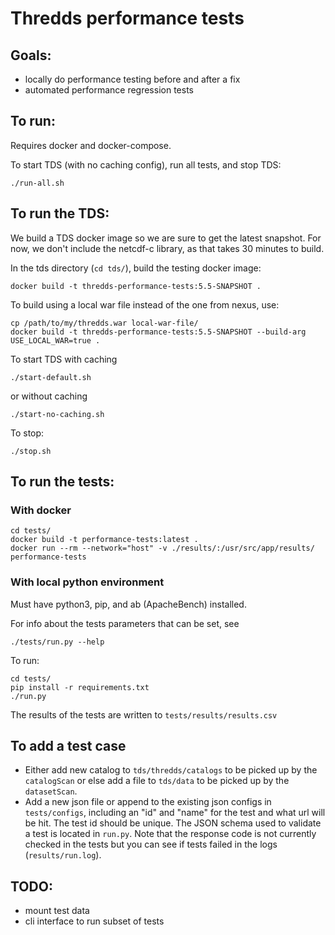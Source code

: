 # Thredds performance tests

## Goals:
- locally do performance testing before and after a fix
- automated performance regression tests

## To run:
Requires docker and docker-compose.

To start TDS (with no caching config), run all tests, and stop TDS:
```
./run-all.sh
```

## To run the TDS:

We build a TDS docker image so we are sure to get the latest snapshot. For now, we don't include the netcdf-c library, as that takes 30 minutes to build.

In the tds directory (`cd tds/`), build the testing docker image:
```
docker build -t thredds-performance-tests:5.5-SNAPSHOT .
```

To build using a local war file instead of the one from nexus, use:
```
cp /path/to/my/thredds.war local-war-file/
docker build -t thredds-performance-tests:5.5-SNAPSHOT --build-arg USE_LOCAL_WAR=true .
```

To start TDS with caching
```
./start-default.sh
```
or without caching
```
./start-no-caching.sh
``````

To stop:
```
./stop.sh
```

## To run the tests:

### With docker
```
cd tests/
docker build -t performance-tests:latest .
docker run --rm --network="host" -v ./results/:/usr/src/app/results/ performance-tests
```

### With local python environment
Must have python3, pip, and ab (ApacheBench) installed.

For info about the tests parameters that can be set, see
```
./tests/run.py --help
```

To run:
```
cd tests/
pip install -r requirements.txt
./run.py
```

The results of the tests are written to `tests/results/results.csv`

## To add a test case

- Either add new catalog to `tds/thredds/catalogs` to be picked up by the `catalogScan`
or else add a file to `tds/data` to be picked up by the `datasetScan`.
- Add a new json file or append to the existing json configs in `tests/configs`, including an "id" and "name" for the test and what url will be hit.
The test id should be unique. The JSON schema used to validate a test is located in `run.py`.
Note that the response code is not currently checked in the tests but you can see if tests failed in the logs (`results/run.log`).

## TODO:
- mount test data
- cli interface to run subset of tests
